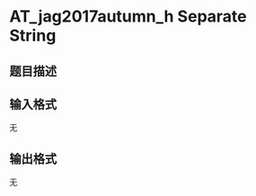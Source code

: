 # AT_jag2017autumn_h Separate String

## 题目描述

[problemUrl]: https://atcoder.jp/contests/jag2017autumn/tasks/jag2017autumn_h

## 输入格式

无

## 输出格式

无